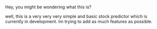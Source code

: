 Hey, you might be wondering what this is?

well, this is a very very very simple and basic stock predictor which is currently in development. Im trying to add as much features as possible.
